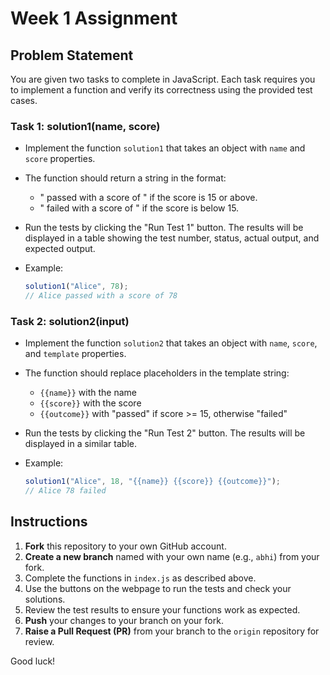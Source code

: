 # Week 1 Assignment

## Problem Statement

You are given two tasks to complete in JavaScript. Each task requires you to implement a function and verify its correctness using the provided test cases.

### Task 1: solution1(name, score)

- Implement the function `solution1` that takes an object with `name` and `score` properties.
- The function should return a string in the format:
  - "<name> passed with a score of <score>" if the score is 15 or above.
  - "<name> failed with a score of <score>" if the score is below 15.
- Run the tests by clicking the "Run Test 1" button. The results will be displayed in a table showing the test number, status, actual output, and expected output.
- Example:

  ```javascript
  solution1("Alice", 78);
  // Alice passed with a score of 78
  ```

### Task 2: solution2(input)

- Implement the function `solution2` that takes an object with `name`, `score`, and `template` properties.
- The function should replace placeholders in the template string:
  - `{{name}}` with the name
  - `{{score}}` with the score
  - `{{outcome}}` with "passed" if score >= 15, otherwise "failed"
- Run the tests by clicking the "Run Test 2" button. The results will be displayed in a similar table.
- Example:

  ```javascript
  solution1("Alice", 18, "{{name}} {{score}} {{outcome}}");
  // Alice 78 failed
  ```

## Instructions

1. **Fork** this repository to your own GitHub account.
2. **Create a new branch** named with your own name (e.g., `abhi`) from your fork.
3. Complete the functions in `index.js` as described above.
4. Use the buttons on the webpage to run the tests and check your solutions.
5. Review the test results to ensure your functions work as expected.
6. **Push** your changes to your branch on your fork.
7. **Raise a Pull Request (PR)** from your branch to the `origin` repository for review.

Good luck!
